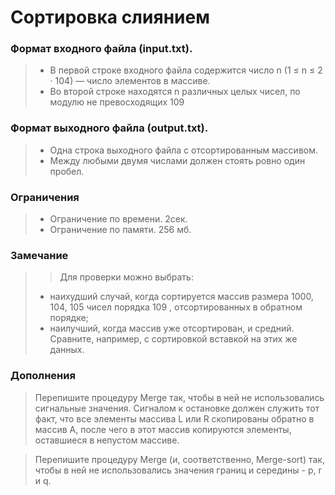 # Сортировка слиянием
### Формат входного файла (input.txt). 
> - В первой строке входного файла содержится число n (1 ≤ n ≤ 2 · 104) — число элементов в массиве.
> - Во второй строке находятся n различных целых чисел, по модулю не превосходящих 109

### Формат выходного файла (output.txt). 
> - Одна строка выходного файла с отсортированным массивом. 
> - Между любыми двумя числами должен стоять ровно один пробел.

### Ограничения
> - Ограничение по времени. 2сек.
> - Ограничение по памяти. 256 мб.

### Замечание
> > Для проверки можно выбрать:
> - наихудший случай, когда сортируется массив
размера 1000, 104, 105 чисел порядка 109 , отсортированных в обратном
порядке; 
> - наилучший, когда массив уже отсортирован, и средний. Сравните,
например, с сортировкой вставкой на этих же данных.

### Дополнения
> Перепишите процедуру Merge так, чтобы в ней не использовались сигнальные значения. Сигналом к остановке должен служить тот факт, что все
элементы массива L или R скопированы обратно в массив A, после чего в
этот массив копируются элементы, оставшиеся в непустом массиве.

> Перепишите процедуру Merge (и, соответственно, Merge-sort) так, чтобы
в ней не использовались значения границ и середины - p, r и q.

